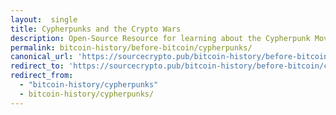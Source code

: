 ```yaml
---
layout:  single
title: Cypherpunks and the Crypto Wars
description: Open-Source Resource for learning about the Cypherpunk Movement
permalink: bitcoin-history/before-bitcoin/cypherpunks/
canonical_url: 'https://sourcecrypto.pub/bitcoin-history/before-bitcoin/cypherpunks/'
redirect_to: 'https://sourcecrypto.pub/bitcoin-history/before-bitcoin/cypherpunks/'
redirect_from: 
  - "bitcoin-history/cypherpunks"
  - bitcoin-history/cypherpunks/
---
```


